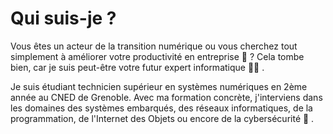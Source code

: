 # Qui suis-je ?
Vous êtes un acteur de la transition numérique ou vous cherchez tout simplement à améliorer votre productivité en entreprise 🏢 ?
Cela tombe bien, car je suis peut-être votre futur expert informatique 👨‍💻 .

Je suis étudiant technicien supérieur en systèmes numériques en 2ème année au CNED de Grenoble.
Avec ma formation concrète, j'interviens dans les domaines des systèmes embarqués, des réseaux informatiques, de la programmation, de l'Internet des Objets ou encore de la cybersécurité 🤖 .
